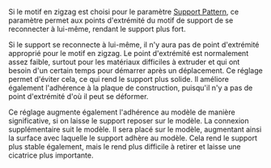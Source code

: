 Si le motif en zigzag est choisi pour le paramètre [Support Pattern](support_pattern.md), ce paramètre permet aux points d'extrémité du motif de support de se reconnecter à lui-même, rendant le support plus fort.

Si le support se reconnecte à lui-même, il n'y aura pas de point d'extrémité approprié pour le motif en zigzag. Le point d'extrémité est normalement assez faible, surtout pour les matériaux difficiles à extruder et qui ont besoin d'un certain temps pour démarrer après un déplacement. Ce réglage permet d'éviter cela, ce qui rend le support plus solide. Il améliore également l'adhérence à la plaque de construction, puisqu'il n'y a pas de point d'extrémité d'où il peut se déformer.

Ce réglage augmente également l'adhérence au modèle de manière significative, si on laisse le support reposer sur le modèle. La connexion supplémentaire suit le modèle. Il sera placé sur le modèle, augmentant ainsi la surface avec laquelle le support adhère au modèle. Cela rend le support plus stable également, mais le rend plus difficile à retirer et laisse une cicatrice plus importante.
